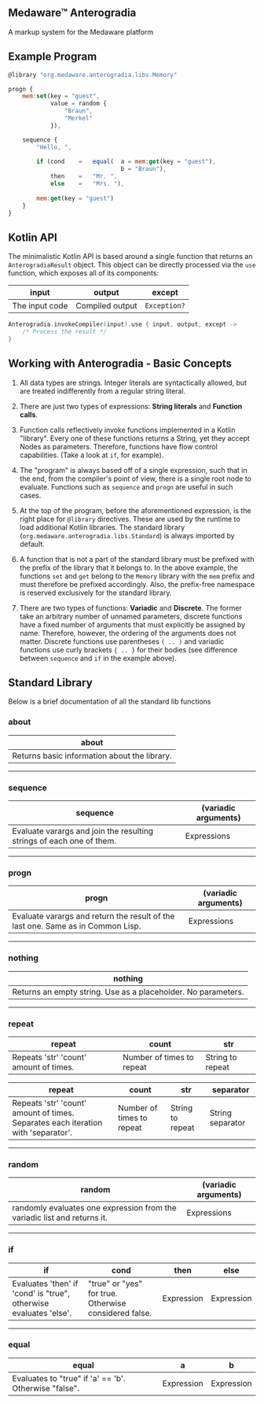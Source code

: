 ## Medaware&trade; Anterogradia

A markup system for the Medaware platform

## Example Program
```js
@library "org.medaware.anterogradia.libs.Memory"

progn {
    mem:set(key = "guest",
            value = random {
                "Braun",
                "Merkel"
            }),

    sequence {
        "Hello, ",
        
        if (cond    =   equal(  a = mem:get(key = "guest"),
                                b = "Braun"),
            then    =   "Mr. ",
            else    =   "Mrs. "),
            
        mem:get(key = "guest")
    }
}
```

## Kotlin API

The minimalistic Kotlin API is based around a single function that returns an `AnterogradiaResult` object.
This object can be directly processed via the `use` function, which exposes all of its components:

| input          | output          | except       |
|----------------|-----------------|--------------|
| The input code | Compiled output | `Exception?` |


```kotlin
Anterogradia.invokeCompiler(input).use { input, output, except ->
    /* Process the result */
}
```

## Working with Anterogradia - Basic Concepts

1) All data types are strings. Integer literals are syntactically allowed,
   but are treated indifferently from a regular string literal.

2) There are just two types of expressions: **String literals** and **Function calls**.

3) Function calls reflectively invoke functions implemented in a Kotlin "library". Every one of these
   functions returns a String, yet they accept Nodes as parameters. Therefore, functions have flow control
   capabilities. (Take a look at `if`, for example).

4) The "program" is always based off of a single expression, such that in the end, from the compiler's point of view,
   there is a single root node to evaluate. Functions such as `sequence` and `progn` are useful in such cases.

5) At the top of the program, before the aforementioned expression, is the right place for `@library` directives. These are used by the runtime
to load additional Kotlin libraries. The standard library (`org.medaware.anterogradia.libs.Standard`) is always imported by default.

6) A function that is not a part of the standard library must be prefixed with the prefix of the library that it belongs to. In the above example,
the functions `set` and `get` belong to the `Memory` library with the `mem` prefix and must therefore be prefixed accordingly. Also, the prefix-free
namespace is reserved exclusively for the standard library.

7) There are two types of functions: **Variadic** and **Discrete**. The former take an arbitrary number of unnamed parameters, discrete functions
have a fixed number of arguments that must explicitly be assigned by name. Therefore, however, the ordering of the arguments does not matter.
Discrete functions use parentheses `( .. )` and variadic functions use curly brackets `{ .. }` for their bodies (see difference between `sequence` and `if`
in the example above).

## Standard Library

Below is a brief documentation of all the standard lib functions

### about

| about                                        |
|----------------------------------------------|
| Returns basic information about the library. |

---

### sequence

| sequence                                                             | (variadic arguments) |
|----------------------------------------------------------------------|----------------------|
| Evaluate varargs and join the resulting strings of each one of them. | Expressions          |

---

### progn

| progn                                                                           | (variadic arguments) |
|---------------------------------------------------------------------------------|----------------------|
| Evaluate varargs and return the result of the last one. Same as in Common Lisp. | Expressions          |

---

### nothing

| nothing                                                       |
|---------------------------------------------------------------|
| Returns an empty string. Use as a placeholder. No parameters. |

---

### repeat

| repeat                                 | count                     | str              |
|----------------------------------------|---------------------------|------------------|
| Repeats 'str' 'count' amount of times. | Number of times to repeat | String to repeat |

| repeat                                                                            | count                     | str              | separator        |
|-----------------------------------------------------------------------------------|---------------------------|------------------|------------------|
| Repeats 'str' 'count' amount of times. Separates each iteration with 'separator'. | Number of times to repeat | String to repeat | String separator |

---

### random

| random                                                                   | (variadic arguments) |
|--------------------------------------------------------------------------|----------------------|
| randomly evaluates one expression from the variadic list and returns it. | Expressions          |

---

### if

| if                                                                | cond                                                  | then       | else       |
|-------------------------------------------------------------------|-------------------------------------------------------|------------|------------|
| Evaluates 'then' if 'cond' is "true", otherwise evaluates 'else'. | "true" or "yes" for true. Otherwise considered false. | Expression | Expression |

---

### equal

| equal                                                 | a          | b          |
|-------------------------------------------------------|------------|------------|
| Evaluates to "true" if 'a' == 'b'. Otherwise "false". | Expression | Expression |